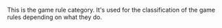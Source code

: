 This is the game rule category. It's used for the classification of the game rules  depending on what they do.